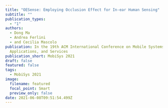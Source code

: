 ```yaml
---
title: "OESense: Employing Occlusion Effect for In-ear Human Sensing"
subtitle: ""
publication_types:
  - "1"
authors:
  - Dong Ma
  - Andrea Ferlini
  - and Cecilia Mascolo
publication: In the 19th ACM International Conference on Mobile Systems,
  Applications, and Services
publication_short: MobiSys 2021
draft: false
featured: false
tags:
  - MobiSys 2021
image:
  filename: featured
  focal_point: Smart
  preview_only: false
date: 2021-06-08T09:51:54.499Z
---
```


